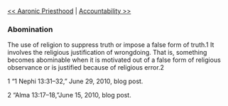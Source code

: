 [<< Aaronic Priesthood](Aaronic%20Priesthood.md)  |  [Accountability >>](Accountability.md)

### Abomination
The use of religion to suppress truth or impose a false form of truth.1 It involves the religious justification of wrongdoing. That is, something becomes abominable when it is motivated out of a false form of religious observance or is justified because of religious error.2



1 “1 Nephi 13:31–32,” June 29, 2010, blog post.


2 “Alma 13:17–18,”June 15, 2010, blog post.